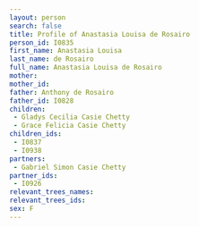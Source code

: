 ```yaml
---
layout: person
search: false
title: Profile of Anastasia Louisa de Rosairo
person_id: I0835
first_name: Anastasia Louisa
last_name: de Rosairo
full_name: Anastasia Louisa de Rosairo
mother: 
mother_id: 
father: Anthony de Rosairo
father_id: I0828
children:
 - Gladys Cecilia Casie Chetty
 - Grace Felicia Casie Chetty
children_ids:
 - I0837
 - I0938
partners:
 - Gabriel Simon Casie Chetty
partner_ids:
 - I0926
relevant_trees_names:
relevant_trees_ids:
sex: F
---
```


